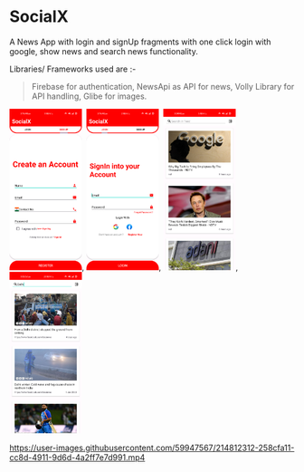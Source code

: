 # SocialX
A News App with login and signUp fragments with one click login with google,
show news and search news functionality.

Libraries/ Frameworks used are :-
>Firebase for authentication,
>NewsApi as API for news, 
>Volly Library for API handling,
>Glibe for images.

<img src="ScreenShots/Screenshot_20230126-151651_SocialX.png" width="128"/>,
<img src="ScreenShots/Screenshot_20230126-151645_SocialX.png" width="128"/>,
<img src="ScreenShots/Screenshot_20230126-152444_SocialX.png" width="128"/>,
<img src="ScreenShots/Screenshot_20230126-152559_SocialX.png" width="128"/>



https://user-images.githubusercontent.com/59947567/214812312-258cfa11-cc8d-4911-9d6d-4a2ff7e7d991.mp4
